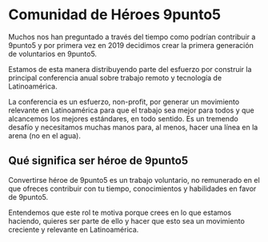 # Comunidad de Héroes 9punto5
Muchos nos han preguntado a través del tiempo como podrían contribuir a 9punto5 y por primera vez en 2019 decidimos crear la primera generación de voluntarios en 9punto5.

Estamos de esta manera distribuyendo parte del esfuerzo por construir la principal conferencia anual sobre trabajo remoto y tecnología de Latinoamérica.

La conferencia es un esfuerzo, non-profit, por generar un movimiento relevante en Latinoamérica para que el trabajo sea mejor para todos y que alcancemos los mejores estándares, en todo sentido. Es un tremendo desafío y necesitamos muchas manos para, al menos, hacer una línea en la arena (no en el agua).

## Qué significa ser héroe de 9punto5
Convertirse héroe de 9punto5 es un trabajo voluntario, no remunerado en el que ofreces contribuir con tu tiempo, conocimientos y habilidades en favor de 9punto5.

Entendemos que este rol te motiva porque crees en lo que estamos haciendo, quieres ser parte de ello y hacer que esto sea un movimiento creciente y relevante en Latinoamérica.

 
